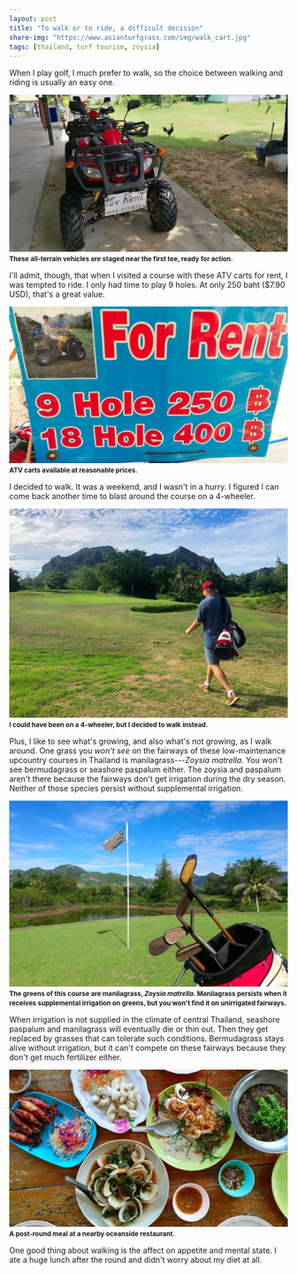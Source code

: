 ```yaml
---
layout: post
title: "To walk or to ride, a difficult decision"
share-img: "https://www.asianturfgrass.com/img/walk_cart.jpg"
tags: [thailand, turf tourism, zoysia]
---
```


When I play golf, I much prefer to walk, so the choice between walking and riding is usually an easy one.

![all terrain vehicles for rent as golf carts at a course in Thailand](/img/cart.jpg)
<small><strong>These all-terrain vehicles are staged near the first tee, ready for action.</strong></small>

I'll admit, though, that when I visited a course with these ATV carts for rent, I was tempted to ride. I only had time to play 9 holes. At only 250 baht ($7.90 USD), that's a great value. 

![sign describing the ATV rental prices at a golf course in Thailand](/img/cart_sign.jpg)
<small><strong>ATV carts available at reasonable prices.</strong></small>

I decided to walk. It was a weekend, and I wasn't in a hurry. I figured I can come back another time to blast around the course on a 4-wheeler.

![walking with golf clubs at a course in Thailand](/img/walking.jpg)
<small><strong>I could have been on a 4-wheeler, but I decided to walk instead.</strong></small>

Plus, I like to see what's growing, and also what's not growing, as I walk around. One grass you *won't see* on the fairways of these low-maintenance upcountry courses in Thailand is manilagrass---*Zoysia matrella*. You won't see bermudagrass or seashore paspalum either. The zoysia and paspalum aren't there because the fairways don't get irrigation during the dry season. Neither of those species persist without supplemental irrigation.

![hickory-shafted golf clubs on the 4th green at a course in Thailand](/img/dolphin_4green.jpg)
<small><strong>The greens of this course are manilagrass, *Zoysia matrella*. Manilagrass persists when it receives supplemental irrigation on greens, but you won't find it on unirrigated fairways.</strong></small>

When irrigation is not supplied in the climate of central Thailand, seashore paspalum and manilagrass will eventually die or thin out. Then they get replaced by grasses that can tolerate such conditions. Bermudagrass stays alive without irrigation, but it can't compete on these fairways because they don't get much fertilizer either. 

![a seafood lunch in Thailand](/img/lunch.jpg)
<small><strong>A post-round meal at a nearby oceanside restaurant.</strong></small>

One good thing about walking is the affect on appetite and mental state. I ate a huge lunch after the round and didn't worry about my diet at all.
